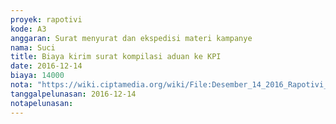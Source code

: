 ```yaml
---
proyek: rapotivi
kode: A3
anggaran: Surat menyurat dan ekspedisi materi kampanye
nama: Suci
title: Biaya kirim surat kompilasi aduan ke KPI
date: 2016-12-14
biaya: 14000
nota: "https://wiki.ciptamedia.org/wiki/File:Desember_14_2016_Rapotivi_A3_Biaya_kirim_surat_kompilasi_aduan_ke_KPI.jpg"
tanggalpelunasan: 2016-12-14
notapelunasan:
---
```

